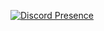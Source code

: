  [![Discord Presence](https://lanyard-profile-readme.vercel.app/api/384345860097441794?theme=light&bg=1f0b3b&animated=false&hideDiscrim=true&borderRadius=30px)](https://discord.com/users/384345860097441794)
